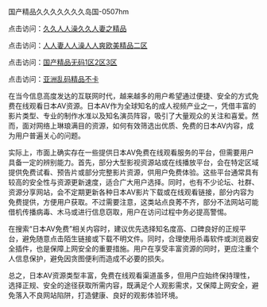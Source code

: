 国产精品久久久久久久久岛国-0507hm


点击访问：<a href="https://bered.pages.dev/">久久人人澡久久人妻之精品</a>

点击访问：<a href="https://rtj-3zo.pages.dev/">人人妻人人澡人人爽欧美精品二区</a>

点击访问：<a href="https://vassv.pages.dev/">国产精品无码1区2区3区</a>

点击访问：<a href="https://gsd-agv.pages.dev/">亚洲乱码精品不卡</a>



在当今信息高度发达的互联网时代，越来越多的用户希望通过便捷、安全的方式免费在线观看日本AV资源。日本AV作为全球知名的成人视频产业之一，凭借丰富的影片类型、专业的制作水准以及知名演员阵容，吸引了大量观众的关注和喜爱。然而，面对网络上琳琅满目的资源，如何有效筛选出优质、免费的日本AV内容，成为用户普遍关心的问题。

实际上，市面上确实存在一些提供日本AV免费在线观看服务的平台，但需要用户具备一定的辨别能力。首先，部分大型影视资源站或在线播放平台，会在特定区域提供免费试看、预告片或部分完整影片资源，供用户免费体验。这些平台通常具有较高的安全性与资源更新速度，适合广大用户选择。同时，也有不少论坛、社群、资源分享网站，会不定期更新各种日本AV影片下载或在线观看链接，部分内容为免费提供，方便用户获取。不过需要注意，这类站点良莠不齐，部分不法网站可能借机传播病毒、木马或进行信息窃取，用户在访问过程中务必提高警惕。

在搜索“日本AV免费”相关内容时，建议优先选择知名度高、口碑良好的正规平台，避免随意点击陌生链接或下载不明文件。同时，合理使用杀毒软件或浏览器安全插件，也是保障上网安全的重要措施。用户在享受丰富资源的同时，更应注重个人信息保护，避免因贪图便利而造成不必要的损失。

总之，日本AV资源类型丰富，免费在线观看渠道虽多，但用户应始终保持理性，选择正规、安全的途径获取所需内容，既满足个人观影需求，又保障上网安全，避免落入不良网站陷阱，打造健康、良好的观影体验环境。


<span style="display:none;">[Canonical link]( ）</span>
